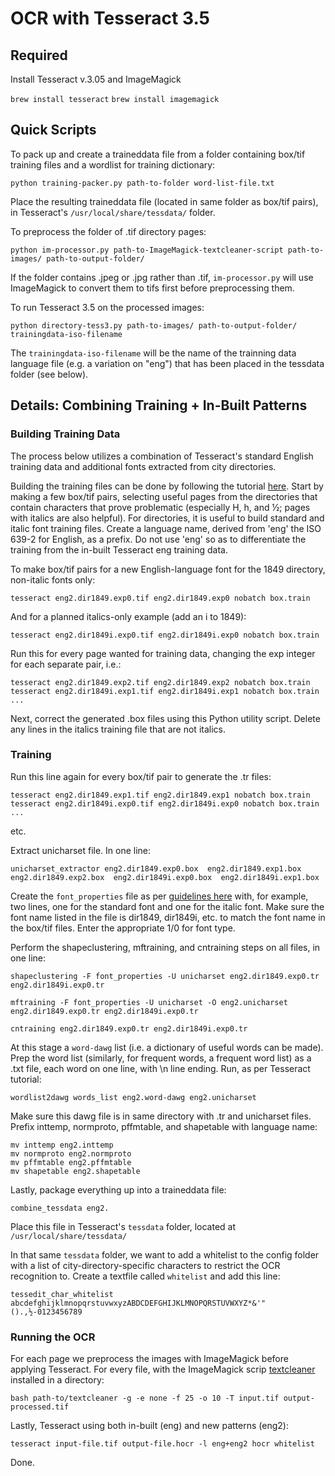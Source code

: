 # OCR with Tesseract 3.5

## Required

Install Tesseract v.3.05 and ImageMagick

```brew install tesseract```
```brew install imagemagick```

## Quick Scripts

To pack up and create a traineddata file from a folder containing box/tif training files and a wordlist for training dictionary:

```python training-packer.py path-to-folder word-list-file.txt```

Place the resulting traineddata file (located in same folder as box/tif pairs), in Tesseract's ```/usr/local/share/tessdata/``` folder.

To preprocess the folder of .tif directory pages:

```python im-processor.py path-to-ImageMagick-textcleaner-script path-to-images/ path-to-output-folder/```

If the folder contains .jpeg or .jpg rather than .tif, ```im-processor.py``` will use ImageMagick to convert them to tifs first before preprocessing them.

To run Tesseract 3.5 on the processed images:

```python directory-tess3.py path-to-images/ path-to-output-folder/ trainingdata-iso-filename```

The ```trainingdata-iso-filename``` will be the name of the trainning data language file (e.g. a variation on "eng") that has been placed in the tessdata folder (see below).

## Details: Combining Training + In-Built Patterns

### Building Training Data

The process below utilizes a combination of Tesseract's standard English training data and additional fonts extracted from city directories.

Building the training files can be done by following the tutorial [here](http://www.resolveradiologic.com/blog/2013/01/15/training-tesseract/). Start by making a few box/tif pairs, selecting useful pages from the directories that contain characters that prove problematic (especially H, h, and ½; pages with italics are also helpful). For directories, it is useful to build standard and italic font training files. Create a language name, derived from 'eng' the ISO 639-2 for English, as a prefix. Do not use 'eng' so as to differentiate the training from the in-built Tesseract eng training data.

To make box/tif pairs for a new English-language font for the 1849 directory, non-italic fonts only:

```tesseract eng2.dir1849.exp0.tif eng2.dir1849.exp0 nobatch box.train```

And for a planned italics-only example (add an i to 1849):

```tesseract eng2.dir1849i.exp0.tif eng2.dir1849i.exp0 nobatch box.train```

Run this for every page wanted for training data, changing the exp integer for each separate pair, i.e.:

```tesseract eng2.dir1849.exp1.tif eng2.dir1849i.exp1 nobatch box.train 
tesseract eng2.dir1849.exp2.tif eng2.dir1849.exp2 nobatch box.train 
tesseract eng2.dir1849i.exp1.tif eng2.dir1849i.exp1 nobatch box.train
...
```
Next, correct the generated .box files using this Python utility script. Delete any lines in the italics training file that are not italics.

### Training

Run this line again for every box/tif pair to generate the .tr files:

```tesseract eng2.dir1849.exp0.tif eng2.dir1849.exp0 nobatch box.train  
tesseract eng2.dir1849.exp1.tif eng2.dir1849.exp1 nobatch box.train  
tesseract eng2.dir1849i.exp0.tif eng2.dir1849i.exp0 nobatch box.train
...
```
etc.

Extract unicharset file. In one line:

```unicharset_extractor eng2.dir1849.exp0.box  eng2.dir1849.exp1.box  eng2.dir1849.exp2.box  eng2.dir1849i.exp0.box  eng2.dir1849i.exp1.box```

Create the ```font_properties``` file as per [guidelines here](https://github.com/tesseract-ocr/tesseract/wiki/Training-Tesseract#the-font_properties-file) with, for example, two lines, one for the standard font and one for the italic font. Make sure the font name listed in the file is dir1849, dir1849i, etc. to match the font name in the box/tif files. Enter the appropriate 1/0 for font type.

Perform the shapeclustering, mftraining, and cntraining steps on all files, in one line:

```shapeclustering -F font_properties -U unicharset eng2.dir1849.exp0.tr eng2.dir1849i.exp0.tr```

```mftraining -F font_properties -U unicharset -O eng2.unicharset eng2.dir1849.exp0.tr eng2.dir1849i.exp0.tr```

```cntraining eng2.dir1849.exp0.tr eng2.dir1849i.exp0.tr```


At this stage a ```word-dawg``` list (i.e. a dictionary of useful words can be made). Prep the word list (similarly, for frequent words, a frequent word list) as a .txt file, each word on one line, with \n line ending. Run, as per Tesseract tutorial:

```wordlist2dawg frequent_words_list eng2.freq-dawg eng2.unicharset
wordlist2dawg words_list eng2.word-dawg eng2.unicharset
```
Make sure this dawg file is in same directory with .tr and unicharset files. Prefix inttemp, normproto, pffmtable, and shapetable with language name:

```
mv inttemp eng2.inttemp
mv normproto eng2.normproto
mv pffmtable eng2.pffmtable
mv shapetable eng2.shapetable
```
Lastly, package everything up into a traineddata file:

```combine_tessdata eng2.```

Place this file in Tesseract's ```tessdata``` folder, located at ```/usr/local/share/tessdata/```

In that same ```tessdata``` folder, we want to add a whitelist to the config folder with a list of city-directory-specific characters to restrict the OCR recognition to. Create a textfile called ```whitelist``` and add this line:

```tessedit_char_whitelist abcdefghijklmnopqrstuvwxyzABDCDEFGHIJKLMNOPQRSTUVWXYZ*&'"().,½-0123456789```

### Running the OCR

For each page we preprocess the images with ImageMagick before applying Tesseract. For every file, with the ImageMagick scrip [textcleaner](http://www.fmwconcepts.com/imagemagick/textcleaner/index.php) installed in a directory:

```bash path-to/textcleaner -g -e none -f 25 -o 10 -T input.tif output-processed.tif```

Lastly, Tesseract using both in-built (eng) and new patterns (eng2):

```tesseract input-file.tif output-file.hocr -l eng+eng2 hocr whitelist```

Done.

